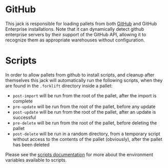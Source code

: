 # GitHub

This jack is responsible for loading pallets from both [GitHub](http://github.com) and GitHub Enterprise installations.
Note that it can dynamically detect github enterprise servers by their support of the GitHub API, allowing it to recognize them as appropriate warehouses without configuration.

# Scripts

In order to allow pallets from github to install scripts, and cleanup after themselves this jack will automatically run the following scripts, when they are found in the `.forklift` directory inside a pallet:

* `post-import` will be run from the root of the pallet, after the import is complete
* `pre-update` will be run from the root of the pallet, before any update
* `post-update` will be run from the root of the pallet, after an update is successful
* `pre-delete` will be run from the root of the pallet, before deleting the pallet
* `post-delete` will be run in a random directory, from a temporary script without access to the contents of the pallet (obviously), after the pallet has been deleted

Please see the [scripts documentation](../README.md#scripts) for more about the environment variables available to scripts.
